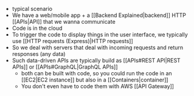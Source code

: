 - typical scenario
- We have a web/mobile app + a [[Backend Explained|backend]] HTTP [[APIs|API]] that we wanna communicate
- Code is in the cloud
- To trigger the code to display things in the user interface, we typically use [[HTTP requests (Express)|HTTP requests]]
- So we deal with servers that deal with incoming requests and return responses (any data)
- Such data-driven APIs are typically build as [[APIs#REST API|REST APIs]] or [[APIs#GraphQL|GraphQL APIs]]
	- both can be built with code, so you could run the code in an [[EC2|EC2 instance]] but also in a [[Containers|container]]
	- You don't even have to code them with AWS [[API Gateway]]